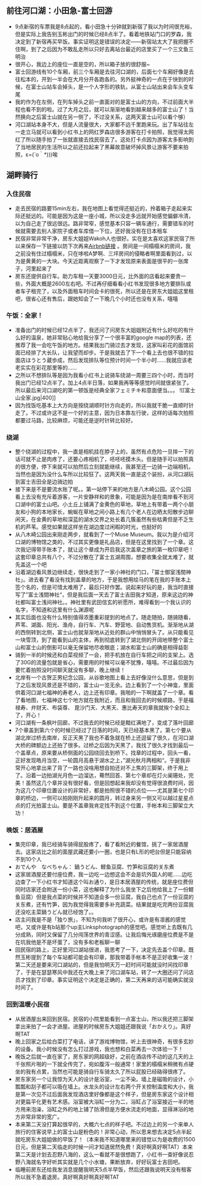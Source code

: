 ## 前往河口湖：小田急-富士回游
- 9点新宿的车票我是8点起的，看小田急十分钟就到新宿了我以为时间很充裕，但是实际上我告别玉彬出门的时候已经8点半了。看着地铁站门口的罗森，我决定到了新宿再买早饭。事实证明这是错误的决定——新宿站太大了我把握不住啊，到了之后因为不敢乱走所以只好去离站台最近的店里买了一个三文鱼三明治
- 很开心，我边上的座位一直是空的，所以箱子放的很舒服~
- 富士回游线有10个车厢，前三个车厢是去往河口湖的，后面七个车厢好像是去往松本的，开到一半会在大月分开各跑各的。另外挺神奇的一点在于快到的时候，在富士山站车会掉头，是一个人字形的铁轨，从富士山站出来会车头变车尾
- 我的作为在左侧，在列车掉头之前一直面对的是富士山的方向，不过前面大半程也看不到的啦。过了大月之后，就可以渐渐地看到越来越多的富士山了！当然换向之后富士山就在另一侧了，不过没关系，这两天富士山可以看个够）
- 河口湖站本身不大，但是人流量很大，大家都不远千里跑来玩。出了车站往左一走立马就可以看到小红书上的网红罗森店很多游客在打卡拍照，我觉得太网红了所以随手拍了一张就直接去找民宿去了。这处打卡点因为游客太多影响到了当地居民的生活所以之前还拉起来了黑幕故意破坏掉风景让游客不要来拍照，ε=(´ο｀*)))唉
## 湖畔骑行
### 入住民宿
- 走去民宿的路要15min左右，我在地图上看觉得还挺近的，拎着箱子走起来实际还挺远的。可能是因为这是一座小城，所以没走多远就开始感觉偏僻冷清，以为自己走了很远很远。路非常窄，感觉基本只容一辆车通行，需要错车的时候就需要去别人家院子或者车库借一下位，还好我没有在日本租车
- 民宿非常非常干净，房东大姐姐Wakoh人也很好。实在是太喜欢这家民宿了所以来保存一下链接以防下次再来[Airbnb链接](https://zh.airbnb.com/rooms/953339433254865723?check_in=2025-02-08&check_out=2025-02-13&guests=1&adults=1&s=67&unique_share_id=89a704f0-0c60-4918-bec1-49aaa1b123a8) 。房间是一间榻榻米的房间，我之前没有住过榻榻米，只在哆啦A梦啊、三坪房间的侵略者啊里面看到过，以为是黄黄的一大块。今天近距离观察了一下才发现原来表面是很平的一张席子，河里起来了
- 房东还提供自行车。助力车租一天要3000日元，比外面的店看起来要贵一些，外面大概是2600左右吧。不过再仔细看看小红书发现很多地方要排队或者车子租完了，以及外面租车时间会卡的很死，所以还是在房东大姐姐这里租吧，很省心还有售后，跟她知会了一下晚几个小时还也没有关系，嘻嘻
### 午饭：全家！
- 准备出门的时候已经12点半了，我还问了问房东大姐姐附近有什么好吃的有什么好的温泉，她非常贴心地给我分享了一个很丰富的google map的列表，还推荐了我一会吃午饭的地方。结果我出门骑过去才发现，这家叫彩花的面馆前面已经排了大长队，让我望而却步。于是我就去了下一个看上去也很不错的拉面店ほうとう蔵歩成，然后发现排队等位预计时间一个半小时……我就应该老老实实在彩花那里等的……
- 之所以不想排队等是因为我看小红书上说骑车绕湖一周要三四个小时，而当时我出门已经12点半了。加上4点半日落，如果我再等等感觉时间就很紧张了。所以最后来河口湖吃的第一顿饭是经典全家フェミチキ和意面便当。。。
  ![[富士山全家.jpg|400]]
- 因为找饭吃基本上大方向是按绕湖顺时针方向走的，所以我就干脆一直顺时针走了。不过或许这不是一个好的主意，因为日本靠左行驶，这样的话每次拍照都要过马路，比较麻烦，可能还是逆时针转比较好。
### 绕湖
- 整个绕湖的过程中，我一直是相机挂在脖子上的，虽然有点危险一旦摔一下的话可就不止是肉疼了，还要心疼相机了，呸呸呸摸木头。但是随手可以拍照真的很方便，停下来就可以拍然后立刻就能继续，我甚至还一边骑一边端相机，当然也是因为没什么车所以比较狂了。这两天我一直是这个装扮，从河口湖玩到富士吉田全是边骑边拍
- 接下来是不是要流水账了呢。。第一站停下来的地方是八木崎公园。这个公园看上去没有充斥着游客，一片安静祥和的景象，可能是因为是在南岸看不到河口湖中的富士山吧。小土丘上铺满了金黄色的草地，草地上有带着一两个小朋友和小狗的本地家长，蜿蜒在草地之间小路上有几个老人在边晒太阳散步边聊闲天，在金黄的草地和深蓝的湖水交界之处长着几簇虽然有些枯黄但是不乏生机的芦苇。感觉如果就这样坐在湖边度过闲暇的时光，也挺好的
- 从八木崎公园出来刚走两步，就看到了一个Muse Museum。我以为是介绍河口湖的博物馆之类的，不过其实更像是礼品店，但是在这里找到了一个章。这次我记得带手账本了，就让这个章成为开启我这次盖章之旅的第一枚印章吧！这套印章总共有八个，不过分散在了富士五湖周围，想要收集全就太难了，就先盖这一个吧
- 沿着湖边看风景边继续走，很快走到了一家小神社的门口，「冨士御室浅間神社」。进去看了看没有找到盖章的地方，于是我想用绘马的笔在我的手账本上签个名的，但是可惜太难用了，最后只好作罢。说起来好玩的是，我当时直接写了”富士浅間神社“，但是我后面一天去了富士吉田我才知道，原来这边的神社都叫富士浅间神社。。神社里有武田信玄的祈愿所，难得看到一个我认识的名字，不知道和这里有什么渊源呢
- 其实后面也没有什么特别值得浓墨重彩提到的地点了。随走随拍，随骑随看，芦苇、湖面、阳光、渔舟，自行车、汽车、野营地、自动售货机。渐渐地从湖的西侧转到北侧，富士山也就渐渐地从近处的群山中悄悄冒头了。从只能看见一块雪顶，到了能看到山的主体，再到彻底转到了湖北侧的开阔地带整个富士山和富士山的倒影可以毫无保留地尽收眼底；湖水和富士山的确是相得益彰
- 骑到一半的时候还和白菜视频了一会，把手机放在自行车把之间的支架上。选了30G的流量包就是省心，需要用的时候可以毫不犹豫，嘻嘻。不过最后因为要忙着拍照没时间聊天就没有多聊，晚上继续！
- 北岸有一个古贺正男纪念公园，从谷歌地图上看上去好像没什么意思，但是到了之后发现风景还是不错的，富士山一览无余。边上看到了一个小神龛，里面供着河口湖七福神的寿老人，边上还有印章。我啪的一下啊就盖了一个章。看了看地图，七福神这七个地方就在我附近，而且和我回去的时候顺路，于是福禄寿、弁财天、布袋尊、 毘沙门天、大黑天、惠比寿天的章我就挨个全扣上了，开心！
- 河口湖有一条枫叶回廊，不过我去的时候已经是黯红满地了，变成了落叶回廊
- 7个章盖到第六个的时候已经过了日落的时间，天已经基本黑了。第七个要从湖北岸过桥去南岸，反正天黑了我也不着急就在桥上还逗留了很久，在河口湖大桥的碑额边上还拍了很多。过桥之后因为天黑了，我找了很久才找到最后一个盖章点，原来要从桥侧面的公园绕回去到桥下。找章的过程中，回头一看，正好发现皓月当空，一轮圆月高悬于湖水之上，”湖光秋月两相和“。于是我非常开心地拿出来了背了一路也没啥用想自拍还对不上焦的三脚架，终于用上了。沿着一边拍湖光月色一边溜达，蓦然回首、第七个章却在灯火阑珊处，完美！虽然这几个章并没有很好看，但是回想起来我却没有觉得很浪费时间，因为这几个印章位置设计的非常好，都是拍照很不错的点位——尤其是第七个印章的桥边，一侧可以拍刚刚升起来的圆月，转过身来另一侧又可以越过星星点点的灯光拍富士山。要是不盖章我肯定找不到这个位置，手帐本和三脚架立大功！
### 晚饭：居酒屋
- 集完印章，我已经骑车骑得屁股疼了，看了看附近的餐馆，挑了一家居酒屋去。这家店比之前的面屋武藏还要小一圈，也是只有L形的吧台但是只能容纳不到10个人
- おでんや　なべちゃん： 鍋うどん、鲣鱼豆腐、竹笋和豆腐的关东煮
- 这家居酒屋还要付座位费，我一边吃一边想这会不会是坑外国人的呢……边吃边查了一下小红书才知道这个叫お通り，是日本居酒屋的传统，就是座位费但同时店家还会附送一份小菜，这也解释了为什么我坐下之后他给我上了一份鲣鱼豆腐）但是我点菜的时候并不知道会多一份豆腐，我自己也点了一份豆腐的关东煮，还有竹笋，因为我觉得我需要多补充蔬菜。结果就是吃完两份豆腐我还没吃主菜鍋うどん就已经饱了。。
- 店主问我是不是「独り旅」，不知为何我听了很开心，或许是有凛酱的感觉吧，又或许是有b站那个up主Linksphotograph的感觉吧。感觉听上去既有几分成熟，同时又保留了几分闯荡世界的青涩感。让我后悔光琢磨座位费是不是在坑我他是不是坏蛋了，没有多和老板聊一聊
- 回民宿的路上，正好里河口湖站很进，我思考了一下，决定先去盖个印章。既然玉彬提到了每个车站都可能会有印章，那我带着手帐本不是正好收集一波！第二天还是要来河口湖站的，但是我怕明天万一赶时间可能就没时间找印章了，于是在瑟瑟寒风中我还在大晚上来了河口湖车站，转了一大圈还问了问店员才找到了印章。事实证明这个决定是正确的，第二天再来的话可能确实就没时间了。
### 回到温暖小民宿
- 从居酒屋出来回到民宿。民宿的小院里能看到一点富士山，所以我还把三脚架拿出来拍了一会才进屋。进屋的时候房东大姐姐还跟我说「おかえり」。真好啊TAT
- 晚上回家之后给白菜打了电话，讲了游戏博物馆，听上去很神奇，有很多玄妙的设备。我小时候没有怎么打过游戏，我也想和白菜再去一次体验一下！  
- 晚饭之后就一直在家了，房东家的网超级好，之前在酒店传不动的这几天的上千张照片啪的一下就全传完了，宛如腹泻一般通常！家里的榻榻米稍微有点硬坐的我有点累，当然也可能是骑自行车骑太久了所以屁股已经硌得很疼了。
- 房东家另一个让我惊为天人的设计是浴室，一尘不染。墙上是磁吸的设计，小瓢瓢和刮子都可以吸在墙上。水龙头的设计左右两个开关控制温度和大小，我是第一次见不过后面我发现酒店里好像都是这个样子，但是房东家这个设计相对更扁平化更有艺术感。浴室被大浴缸一分为二，浴缸占了浴室接近一半的地方用来泡澡，浴缸之外的地上铺了防滑但是方便水流走的地面，显得淋浴的地方非常非常的宽广。
- 本来第二天没打算起很早的，大概六七点的样子吧。不过边上的另一个来单人旅行的住客说早上的富士山是粉色的！非常心动，所以思来想去决定5点半起就吃房东大姐姐做的早饭了！（本来我不知道哪里来的错觉以为是收费的1500日元，但是第二天临走的时候一问才知道居然免费！真好啊真好啊TAT）本来第二天是计划去忍野八海的，这么一看就不是很想跑了，小红书一查好像说忍野八海就名字好听其实就是几个小水塘，果断放弃，好好玩富士吉田吧。
- 临睡前房东还给我发消息提醒我明天5点半早饭，然后还跟我说明天没有租客所以我不急着退房。真好啊真好啊真好啊TAT